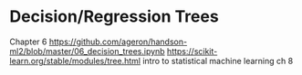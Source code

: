 # Decision/Regression Trees

Chapter 6
https://github.com/ageron/handson-ml2/blob/master/06_decision_trees.ipynb
https://scikit-learn.org/stable/modules/tree.html
intro to statistical machine learning ch 8
